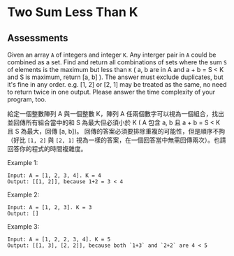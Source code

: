 # Two Sum Less Than K

## Assessments

Given an array `A` of integers and integer `K`. Any interger pair in `A` could be combined as a set. Find and return all combinations of sets where the sum `S` of elements is the maximum but less than `K` ( a, b are in A and a + b = S < K and S is maximum, return [a, b] ).
The answer must exclude duplicates, but it's fine in any order. e.g. [1, 2] or [2, 1] may be treated as the same, no need to return twice in one output. Please answer the time complexity of your program, too.

給定一個整數陣列 A 與一個整數 K，陣列 A 任兩個數字可以視為一個組合，找出並回傳所有組合當中的和 S 為最大但必須小於 K ( A 包含 a, b 且 a + b = S < K 且 S 為最大，回傳 [a, b])。
回傳的答案必須要排除重複的可能性，但是順序不拘（好比 `[1, 2]` 與 `[2, 1]` 視為一樣的答案，在一個回答當中無需回傳兩次）。也請回答你的程式的時間複雜度。

Example 1:

```
Input: A = [1, 2, 3, 4]. K = 4
Output: [[1, 2]], because 1+2 = 3 < 4
```

Example 2:

```
Input: A = [1, 2, 3]. K = 3
Output: []
```

Example 3:

```
Input: A = [1, 2, 2, 3, 4]. K = 5
Output: [[1, 3], [2, 2]], because both `1+3` and `2+2` are 4 < 5
```
